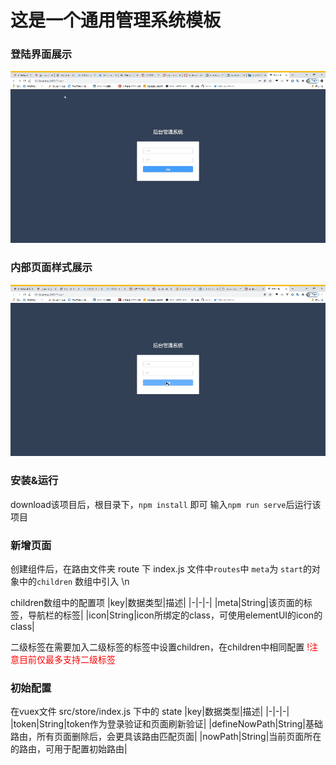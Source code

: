 # 这是一个通用管理系统模板

### 登陆界面展示
![登录演示](./demo_img/login_image.gif "登录演示")
### 内部页面样式展示
![内部展示](./demo_img/main.gif "主要页面演示")
### 安装&运行
download该项目后，根目录下，`npm install` 即可
输入`npm run serve`后运行该项目

### 新增页面
创建组件后，在路由文件夹 route 下 index.js 文件中`routes`中 `meta`为 `start`的对象中的`children` 数组中引入 \n

children数组中的配置项
|key|数据类型|描述|
|-|-|-|
|meta|String|该页面的标签，导航栏的标签|
|icon|String|icon所绑定的class，可使用elementUI的icon的class|

二级标签在需要加入二级标签的标签中设置children，在children中相同配置
<font color="red">!注意目前仅最多支持二级标签</font>

### 初始配置
在vuex文件 src/store/index.js 下中的 state
|key|数据类型|描述|
|-|-|-|
|token|String|token作为登录验证和页面刷新验证|
|defineNowPath|String|基础路由，所有页面删除后，会更具该路由匹配页面|
|nowPath|String|当前页面所在的路由，可用于配置初始路由|
